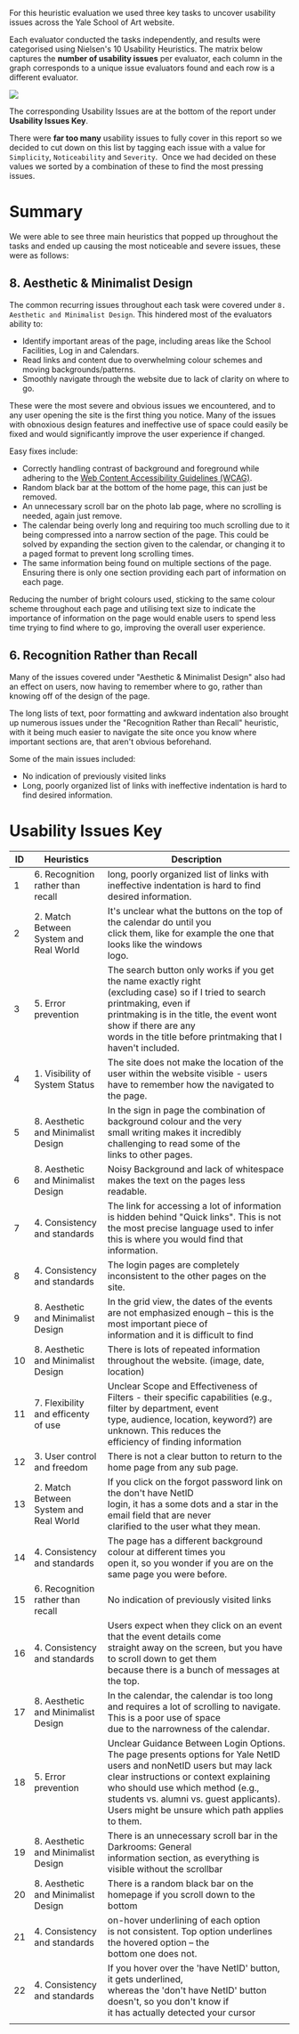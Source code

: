 For this heuristic evaluation we used three key tasks to uncover usability issues across the Yale School of Art website. 

Each evaluator conducted the tasks independently, and results were categorised using Nielsen's 10 Usability Heuristics. The matrix below captures the **number of usability issues** per evaluator, each column in the graph corresponds to a unique issue evaluators found and each row is a different evaluator.

![](https://lh7-rt.googleusercontent.com/docsz/AD_4nXeX-Sf1nhNrwxNVHw7ckzfVn6gatsgvNk8Laoz9i9BPagleuh4PrDySI6W2Af3SAt3q6MWTGO03YM6LM23Wcjvyz4C_t2S4l3CBF6b9_JcpdCpTHUnrFu2WWP3hjWWTniyrDeJhhw?key=SoTn033ooxnCpBAmsvQC1ncj)

The corresponding Usability Issues are at the bottom of the report under **Usability Issues Key**.

There were **far too many** usability issues to fully cover in this report so we decided to cut down on this list by tagging each issue with a value for `Simplicity`, `Noticeability` and `Severity`.  Once we had decided on these values we sorted by a combination of these to find the most pressing issues.
# Summary

We were able to see three main heuristics that popped up throughout the tasks and ended up causing the most noticeable and severe issues, these were as follows:  
## 8. Aesthetic & Minimalist Design

The common recurring issues throughout each task were covered under `8. Aesthetic and Minimalist Design`. This hindered most of the evaluators ability to:

- Identify important areas of the page, including areas like the School Facilities, Log in and Calendars.
- Read links and content due to overwhelming colour schemes and moving backgrounds/patterns.
- Smoothly navigate through the website due to lack of clarity on where to go.

These were the most severe and obvious issues we encountered, and to any user opening the site is the first thing you notice. Many of the issues with obnoxious design features and ineffective use of space could easily be fixed and would significantly improve the user experience if changed. 

Easy fixes include:

- Correctly handling contrast of background and foreground while adhering to the [Web Content Accessibility Guidelines (WCAG)](https://www.w3.org/TR/WCAG21/).
- Random black bar at the bottom of the home page, this can just be removed.
- An unnecessary scroll bar on the photo lab page, where no scrolling is needed, again just remove.
- The calendar being overly long and requiring too much scrolling due to it being compressed into a narrow section of the page. This could be solved by expanding the section given to the calendar, or changing it to a paged format to prevent long scrolling times.
- The same information being found on multiple sections of the page. Ensuring there is only one section providing each part of information on each page.

Reducing the number of bright colours used, sticking to the same colour scheme throughout each page and utilising text size to indicate the importance of information on the page would enable users to spend less time trying to find where to go, improving the overall user experience.

## 6. Recognition Rather than Recall

Many of the issues covered under "Aesthetic & Minimalist Design" also had an effect on users, now having to remember where to go, rather than knowing off of the design of the page.

The long lists of text, poor formatting and awkward indentation also brought up numerous issues under the "Recognition Rather than Recall" heuristic, with it being much easier to navigate the site once you know where important sections are, that aren't obvious beforehand.

Some of the main issues included:

- No indication of previously visited links
- Long, poorly organized list of links with ineffective indentation is hard to find desired information.



# Usability Issues Key

| ID  | Heuristics                             | Description                                                                                                                                                                                                                                                                                     |
| --- | -------------------------------------- | ----------------------------------------------------------------------------------------------------------------------------------------------------------------------------------------------------------------------------------------------------------------------------------------------- |
| 1   | 6. Recognition rather than recall      | long, poorly organized list of links with ineffective indentation is hard to find desired information.                                                                                                                                                                                          |
| 2   | 2. Match Between System and Real World | It's unclear what the buttons on the top of the calendar do until you  <br>click them, like for example the one that looks like the windows  <br>logo.                                                                                                                                          |
| 3   | 5. Error prevention                    | The search button only works if you get the name exactly right  <br>(excluding case) so if I tried to search printmaking, even if  <br>printmaking is in the title, the event wont show if there are any  <br>words in the title before printmaking that I haven't included.                    |
| 4   | 1. Visibility of System Status         | The site does not make the location of the user within the website visible - users have to remember how the navigated to the page.                                                                                                                                                              |
| 5   | 8. Aesthetic and Minimalist Design     | In the sign in page the combination of background colour and the very  <br>small writing makes it incredibly challenging to read some of the  <br>links to other pages.                                                                                                                         |
| 6   | 8. Aesthetic and Minimalist Design     | Noisy Background and lack of whitespace makes the text on the pages less readable.                                                                                                                                                                                                              |
| 7   | 4. Consistency and standards           | The link for accessing a lot of information is hidden behind "Quick links". This is not the most precise language used to infer this is where you would find that information.                                                                                                                  |
| 8   | 4. Consistency and standards           | The login pages are completely inconsistent to the other pages on the site.                                                                                                                                                                                                                     |
| 9   | 8. Aesthetic and Minimalist Design     | In the grid view, the dates of the events  <br>are not emphasized enough – this is the most important piece of  <br>information and it is difficult to find                                                                                                                                     |
| 10  | 8. Aesthetic and Minimalist Design     | There is lots of repeated information throughout the website. (image, date, location)                                                                                                                                                                                                           |
| 11  | 7. Flexibility and efficenty of use    | Unclear Scope and Effectiveness of  <br>Filters - their specific capabilities (e.g., filter by department, event  <br>type, audience, location, keyword?) are unknown. This reduces the  <br>efficiency of finding information                                                                  |
| 12  | 3. User control and freedom            | There is not a clear button to return to the home page from any sub page.                                                                                                                                                                                                                       |
| 13  | 2. Match Between System and Real World | If you click on the forgot password link on the don't have NetID  <br>login, it has a some dots and a star in the email field that are never  <br>clarified to the user what they mean.                                                                                                         |
| 14  | 4. Consistency and standards           | The page has a different background colour at different times you  <br>open it, so you wonder if you are on the same page you were before.                                                                                                                                                      |
| 15  | 6. Recognition rather than recall      | No indication of previously visited links                                                                                                                                                                                                                                                       |
| 16  | 4. Consistency and standards           | Users expect when they click on an event that the event details come  <br>straight away on the screen, but you have to scroll down to get them  <br>because there is a bunch of messages at the top.                                                                                            |
| 17  | 8. Aesthetic and Minimalist Design     | In the calendar, the calendar is too long  <br>and requires a lot of scrolling to navigate. This is a poor use of space  <br>due to the narrowness of the calendar.                                                                                                                             |
| 18  | 5. Error prevention                    | Unclear Guidance Between Login Options. The page presents options for Yale NetID users and nonNetID users but may lack clear instructions or context explaining who should use which method (e.g., students vs. alumni vs. guest applicants). Users might be unsure which path applies to them. |
| 19  | 8. Aesthetic and Minimalist Design     | There is an unnecessary scroll bar in the Darkrooms: General  <br>information section, as everything is visible without the scrollbar                                                                                                                                                           |
| 20  | 8. Aesthetic and Minimalist Design     | There is a random black bar on the homepage if you scroll down to the bottom                                                                                                                                                                                                                    |
| 21  | 4. Consistency and standards           | on-hover underlining of each option  <br>is not consistent. Top option underlines the hovered option – the  <br>bottom one does not.                                                                                                                                                            |
| 22  | 4. Consistency and standards           | If you hover over the 'have NetID' button, it gets underlined,  <br>whereas the 'don't have NetID' button doesn't, so you don't know if  <br>it has actually detected your cursor                                                                                                               |
|     |                                        |                                                                                                                                                                                                                                                                                                 |
